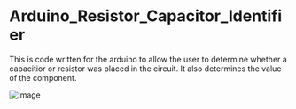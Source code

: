 # Arduino_Resistor_Capacitor_Identifier
This is code written for the arduino to allow the user to determine whether a capacitior or resistor was placed in the circuit. It also determines the value of the component.

![image](https://user-images.githubusercontent.com/36172348/69435554-c3dd0800-0d0d-11ea-9532-be8f67173beb.png)




